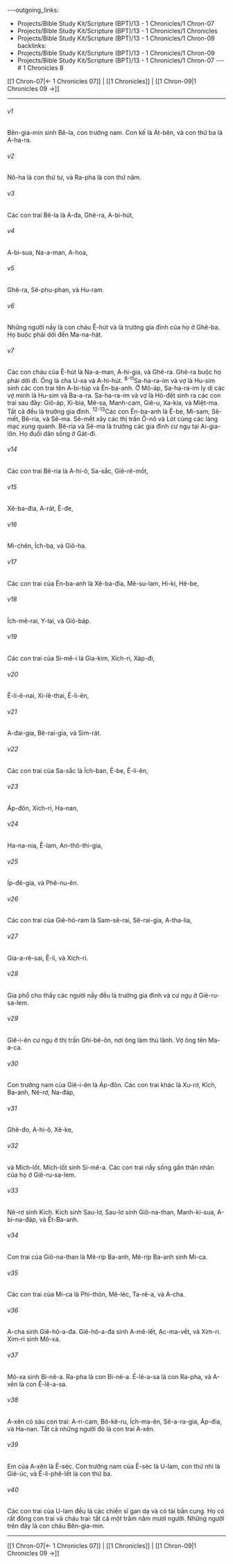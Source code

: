 ---outgoing_links:
  - Projects/Bible Study Kit/Scripture (BPT)/13 - 1 Chronicles/1 Chron-07
  - Projects/Bible Study Kit/Scripture (BPT)/13 - 1 Chronicles/1 Chronicles
  - Projects/Bible Study Kit/Scripture (BPT)/13 - 1 Chronicles/1 Chron-09
backlinks:
  - Projects/Bible Study Kit/Scripture (BPT)/13 - 1 Chronicles/1 Chron-09
  - Projects/Bible Study Kit/Scripture (BPT)/13 - 1 Chronicles/1 Chron-07
---# 1 Chronicles 8

[[1 Chron-07|← 1 Chronicles 07]] | [[1 Chronicles]] | [[1 Chron-09|1 Chronicles 09 →]]
***



###### v1 
Bên-gia-min sinh Bê-la, con trưởng nam. Con kế là Át-bên, và con thứ ba là A-ha-ra. 

###### v2 
Nô-ha là con thứ tư, và Ra-pha là con thứ năm. 

###### v3 
Các con trai Bê-la là A-đa, Ghê-ra, A-bi-hút, 

###### v4 
A-bi-sua, Na-a-man, A-hoa, 

###### v5 
Ghê-ra, Sê-phu-phan, và Hu-ram. 

###### v6 
Những người nầy là con cháu Ê-hút và là trưởng gia đình của họ ở Ghê-ba. Họ buộc phải dời đến Ma-na-hát. 

###### v7 
Các con cháu của Ê-hút là Na-a-man, A-hi-gia, và Ghê-ra. Ghê-ra buộc họ phải dời đi. Ông là cha U-xa và A-hi-hút. <sup class="versenum">8-11</sup>Sa-ha-ra-im và vợ là Hu-sim sinh các con trai tên A-bi-túp và Ên-ba-anh. Ở Mô-áp, Sa-ha-ra-im ly dị các vợ mình là Hu-sim và Ba-a-ra. Sa-ha-ra-im và vợ là Hô-đết sinh ra các con trai sau đây: Giô-áp, Xi-bia, Mê-sa, Manh-cam, Giê-u, Xa-kia, và Miệt-ma. Tất cả đều là trưởng gia đình. <sup class="versenum">12-13</sup>Các con Ên-ba-anh là Ê-be, Mi-sam, Sê-mết, Bê-ria, và Sê-ma. Sê-mết xây các thị trấn Ô-nô và Lót cùng các làng mạc xung quanh. Bê-ria và Sê-ma là trưởng các gia đình cư ngụ tại Ai-gia-lôn. Họ đuổi dân sống ở Gát-đi. 

###### v14 
Các con trai Bê-ria là A-hi-ô, Sa-sắc, Giê-rê-mốt, 

###### v15 
Xê-ba-đia, A-rát, Ê-đe, 

###### v16 
Mi-chên, Ích-ba, và Giô-ha. 

###### v17 
Các con trai của Ên-ba-anh là Xê-ba-đia, Mê-su-lam, Hi-ki, Hê-be, 

###### v18 
Ích-mê-rai, Y-lai, và Giô-báp. 

###### v19 
Các con trai của Si-mê-i là Gia-kim, Xích-ri, Xáp-đi, 

###### v20 
Ê-li-ê-nai, Xi-lê-thai, Ê-li-ên, 

###### v21 
A-đai-gia, Bê-rai-gia, và Sim-rát. 

###### v22 
Các con trai của Sa-sắc là Ích-ban, Ê-be, Ê-li-ên, 

###### v23 
Áp-đôn, Xích-ri, Ha-nan, 

###### v24 
Ha-na-nia, Ê-lam, An-thô-thi-gia, 

###### v25 
Íp-đê-gia, và Phê-nu-ên. 

###### v26 
Các con trai của Giê-hô-ram là Sam-sê-rai, Sê-rai-gia, A-tha-lia, 

###### v27 
Gia-a-rê-sai, Ê-li, và Xích-ri. 

###### v28 
Gia phổ cho thấy các người nầy đều là trưởng gia đình và cư ngụ ở Giê-ru-sa-lem. 

###### v29 
Giê-i-ên cư ngụ ở thị trấn Ghi-bê-ôn, nơi ông làm thủ lãnh. Vợ ông tên Ma-a-ca. 

###### v30 
Con trưởng nam của Giê-i-ên là Áp-đôn. Các con trai khác là Xu-rơ, Kích, Ba-anh, Nê-rơ, Na-đáp, 

###### v31 
Ghê-đo, A-hi-ô, Xê-ke, 

###### v32 
và Mích-lốt. Mích-lốt sinh Si-mê-a. Các con trai nầy sống gần thân nhân của họ ở Giê-ru-sa-lem. 

###### v33 
Nê-rơ sinh Kích. Kích sinh Sau-lơ, Sau-lơ sinh Giô-na-than, Manh-ki-sua, A-bi-na-đáp, và Ết-Ba-anh. 

###### v34 
Con trai của Giô-na-than là Mê-ríp Ba-anh, Mê-ríp Ba-anh sinh Mi-ca. 

###### v35 
Các con trai của Mi-ca là Phi-thôn, Mê-léc, Ta-rê-a, và A-cha. 

###### v36 
A-cha sinh Giê-hô-a-đa. Giê-hô-a-đa sinh A-mê-lết, Ạc-ma-vết, và Xim-ri. Xim-ri sinh Mô-xa. 

###### v37 
Mô-xa sinh Bi-nê-a. Ra-pha là con Bi-nê-a. Ê-lê-a-sa là con Ra-pha, và A-xên là con Ê-lê-a-sa. 

###### v38 
A-xên có sáu con trai: A-ri-cam, Bô-kê-ru, Ích-ma-ên, Sê-a-ra-gia, Áp-đia, và Ha-nan. Tất cả những người đó là con trai A-xên. 

###### v39 
Em của A-xên là Ê-séc. Con trưởng nam của Ê-séc là U-lam, con thứ nhì là Giê-úc, và Ê-li-phê-lết là con thứ ba. 

###### v40 
Các con trai của U-lam đều là các chiến sĩ gan dạ và có tài bắn cung. Họ có rất đông con trai và cháu trai: tất cả một trăm năm mươi người. Những người trên đây là con cháu Bên-gia-min.

***
[[1 Chron-07|← 1 Chronicles 07]] | [[1 Chronicles]] | [[1 Chron-09|1 Chronicles 09 →]]
